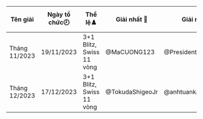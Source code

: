 Tên giải|Ngày tổ chức🕗|Thể lệ♟️|Giải nhất 🥇|Giải nhì 🥈|Giải ba🥉|Tổng số kì thủ|Link giải
---|---|---|---|---|---|---|---
Tháng 11/2023|19/11/2023|3+1 Blitz, Swiss 11 vòng|@MaCUONG123|@PresidentExpress28|@meowf1|81|/c-b-th-tt---thng-112023-4388644
Tháng 12/2023|17/12/2023|3+1 Blitz, Swiss 11 vòng|@TokudaShigeoJr|@anhtuanka42007|@LightInMyEye|83|/c-b-th-tt---thng-122023-4451780
